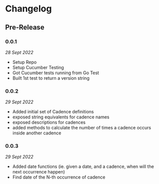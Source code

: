 # Changelog

## Pre-Release

### 0.0.1
*28 Sept 2022*

  * Setup Repo
  * Setup Cucumber Testing
  * Got Cucumber tests running from Go Test
  * Built 1st test to return a version string

### 0.0.2
*29 Sept 2022*

  * Added initial set of Cadence definitions
  * exposed string equivalents for cadence names
  * exposed descriptions for cadences
  * added methods to calculate the number of times a cadence occurs inside another cadence

### 0.0.3
*29 Sept 2022*

  * Added date functions (ie. given a date, and a cadence, when will the next occurrence happen)
  * Find date of the N-th occurrence of cadence 
